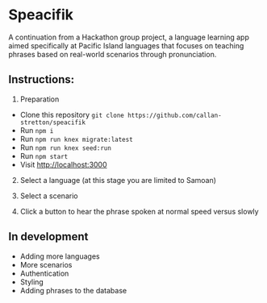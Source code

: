# Speacifik

A continuation from a Hackathon group project, a language learning app aimed specifically at Pacific Island languages that focuses on teaching phrases based on real-world scenarios through pronunciation.

## Instructions: 

1. Preparation
- Clone this repository ```git clone https://github.com/callan-stretton/speacifik```
- Run ```npm i```
- Run ```npm run knex migrate:latest```
- Run ```npm run knex seed:run```
- Run ```npm start```
- Visit [http://localhost:3000](http://localhost:3000)

2. Select a language (at this stage you are limited to Samoan)

3. Select a scenario

4. Click a button to hear the phrase spoken at normal speed versus slowly

## In development 

- Adding more languages
- More scenarios
- Authentication
- Styling
- Adding phrases to the database
